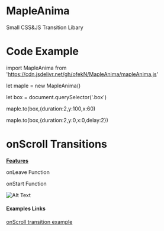 # MapleAnima
Small CSS&amp;JS Transition Libary







<h1>Code Example</h1>

import MapleAnima from 'https://cdn.jsdelivr.net/gh/ofekN/MapleAnima/mapleAnima.js'

let maple = new MapleAnima()

let box = document.querySelector('.box')

maple.to(box,{duration:2,y:100,x:60)

maple.to(box,{duration:2,y:0,x:0,delay:2})


<h1>onScroll Transitions</h1>
<p style="text-decoration:underline;font-weight:700;">Features</p>
<p style="">onLeave Function</p>
<p style="">onStart Function</p>

![Alt Text](https://media.giphy.com/media/iYjeH7Z3OyY5EKBqBV/giphy.gif)


<h4>Examples Links</h4>
<a href="https://codepen.io/OfekNakar/pen/Vwrorxy?editors=1011" target="_blank" >onScroll transition example</a>




